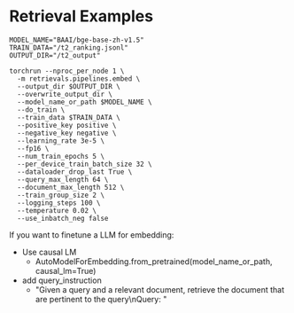 # Retrieval Examples

```shell
MODEL_NAME="BAAI/bge-base-zh-v1.5"
TRAIN_DATA="/t2_ranking.jsonl"
OUTPUT_DIR="/t2_output"

torchrun --nproc_per_node 1 \
  -m retrievals.pipelines.embed \
  --output_dir $OUTPUT_DIR \
  --overwrite_output_dir \
  --model_name_or_path $MODEL_NAME \
  --do_train \
  --train_data $TRAIN_DATA \
  --positive_key positive \
  --negative_key negative \
  --learning_rate 3e-5 \
  --fp16 \
  --num_train_epochs 5 \
  --per_device_train_batch_size 32 \
  --dataloader_drop_last True \
  --query_max_length 64 \
  --document_max_length 512 \
  --train_group_size 2 \
  --logging_steps 100 \
  --temperature 0.02 \
  --use_inbatch_neg false
```


If you want to finetune a LLM for embedding:
- Use causal LM
  - AutoModelForEmbedding.from_pretrained(model_name_or_path, causal_lm=True)
- add query_instruction
  - "Given a query and a relevant document, retrieve the document that are pertinent to the query\nQuery: "
